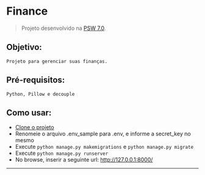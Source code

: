 # Finance

> Projeto desenvolvido na [PSW 7.0](https://pythonando.com.br "Pythonando").

## Objetivo:

    Projeto para gerenciar suas finanças.

## Pré-requisitos:

    Python, Pillow e decouple

## Como usar:

- [Clone o projeto][1]
- Renomeie o arquivo .env_sample para .env, e informe a secret_key no mesmo
- Execute `python manage.py makemigrations` e `python manage.py migrate`
- Execute `python manage.py runserver`
- No browse, inserir a seguinte url:  http://127.0.0.1:8000/


---
[1]:https://docs.github.com/pt/repositories/creating-and-managing-repositories/cloning-a-repository "Ajuda"
